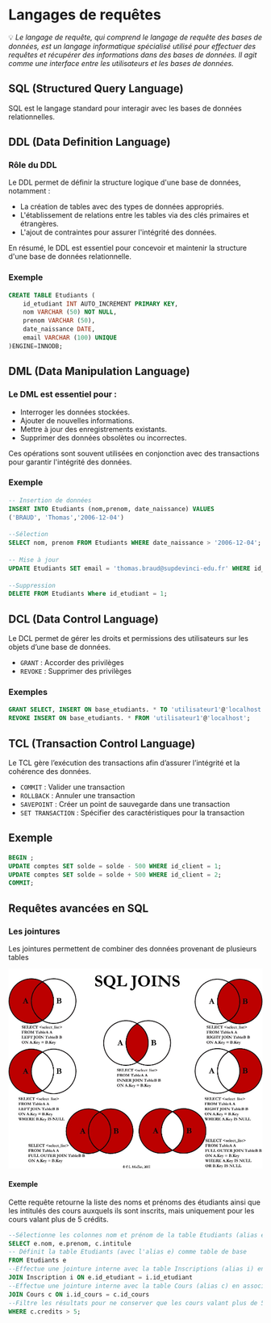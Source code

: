 # Langages de requêtes   
💡 *Le langage de requête, qui comprend le langage de requête des bases de données, est un langage informatique spécialisé utilisé pour effectuer des requêtes et récupérer des informations dans des bases de données. Il agit comme une interface entre les utilisateurs et les bases de données.* 

## SQL (Structured Query Language)
SQL est le langage standard pour interagir avec les bases de données relationnelles.  

## DDL (Data Definition Language) 
### Rôle du DDL 
Le DDL permet de définir la structure logique d'une base de données, notamment :
- La création de tables avec des types de données appropriés.
- L'établissement de relations entre les tables via des clés primaires et étrangères.
- L'ajout de contraintes pour assurer l'intégrité des données.

En résumé, le DDL est essentiel pour concevoir et maintenir la structure d'une base de données relationnelle. 

### Exemple 

```sql
CREATE TABLE Etudiants (
    id_etudiant INT AUTO_INCREMENT PRIMARY KEY,
    nom VARCHAR (50) NOT NULL,
    prenom VARCHAR (50),
    date_naissance DATE,
    email VARCHAR (100) UNIQUE
)ENGINE=INNODB;
```

## DML (Data Manipulation Language)  

### Le DML est essentiel pour : 
- Interroger les données stockées.
- Ajouter de nouvelles informations.
- Mettre à jour des enregistrements existants.
- Supprimer des données obsolètes ou incorrectes.

Ces opérations sont souvent utilisées en conjonction avec des transactions pour garantir l'intégrité des données.

### Exemple 

```sql
-- Insertion de données 
INSERT INTO Etudiants (nom,prenom, date_naissance) VALUES
('BRAUD', 'Thomas','2006-12-04')

--Sélection 
SELECT nom, prenom FROM Etudiants WHERE date_naissance > '2006-12-04';

-- Mise à jour 
UPDATE Etudiants SET email = 'thomas.braud@supdevinci-edu.fr' WHERE id_etudiant = 1;

--Suppression 
DELETE FROM Etudiants Where id_etudiant = 1;
```

## DCL (Data Control Language)

Le DCL permet de gérer les droits et permissions des utilisateurs sur les objets d’une base de données.
- ``GRANT`` : Accorder des privilèges 
- ``REVOKE`` : Supprimer des privilèges 

### Exemples 

```sql
GRANT SELECT, INSERT ON base_etudiants. * TO 'utilisateur1'@'localhost';
REVOKE INSERT ON base_etudiants. * FROM 'utilisateur1'@'localhost';
```

## TCL (Transaction Control Language)

Le TCL gère l’exécution des transactions afin d’assurer l’intégrité et la cohérence des données.
- ``COMMIT`` : Valider une transaction 
- ``ROLLBACK`` : Annuler une transaction 
- ``SAVEPOINT`` : Créer un point de sauvegarde dans une transaction
- ``SET TRANSACTION`` : Spécifier des caractéristiques pour la transaction

## Exemple 
```sql
BEGIN ;
UPDATE comptes SET solde = solde - 500 WHERE id_client = 1;
UPDATE comptes SET solde = solde + 500 WHERE id_client = 2;
COMMIT; 
```

## Requêtes avancées en SQL  

### Les jointures 

Les jointures permettent de combiner des données provenant de plusieurs tables

![alt text](Images/Jointures.jpg)

#### Exemple 

Cette requête retourne la liste des noms et prénoms des étudiants ainsi que les intitulés des cours auxquels ils sont inscrits, mais uniquement pour les cours valant plus de 5 crédits.

```sql
--Sélectionne les colonnes nom et prénom de la table Etudiants (alias e) et la colonne intitule de la table Cours (alias c) 
SELECT e.nom, e.prenom, c.intitule
-- Définit la table Etudiants (avec l'alias e) comme table de base 
FROM Etudiants e
--Effectue une jointure interne avec la table Inscriptions (alias i) en associant les étudiants à leurs inscriptions
JOIN Inscription i ON e.id_etudiant = i.id_etudiant
--Effectue une jointure interne avec la table Cours (alias c) en associant les inscriptions aux cours correspondants  
JOIN Cours c ON i.id_cours = c.id_cours 
--Filtre les résultats pour ne conserver que les cours valant plus de 5 crédits
WHERE c.credits > 5;
```
